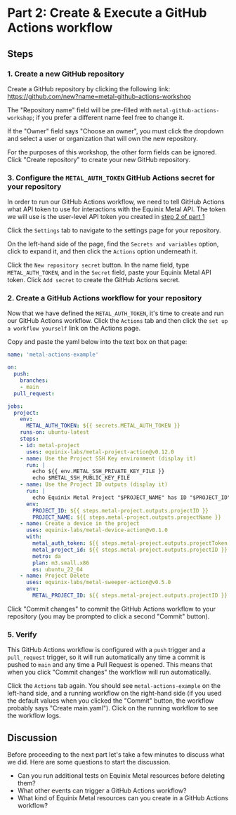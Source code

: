 <!-- See https://squidfunk.github.io/mkdocs-material/reference/ -->
# Part 2: Create & Execute a GitHub Actions workflow

## Steps

### 1. Create a new GitHub repository

Create a GitHub repository by clicking the following link: <https://github.com/new?name=metal-github-actions-workshop>

The "Repository name" field will be pre-filled with `metal-github-actions-workshop`; if you prefer a different name feel free to change it.

If the "Owner" field says "Choose an owner", you must click the dropdown and select a user or organization that will own the new repository.

For the purposes of this workshop, the other form fields can be ignored.  Click "Create repository" to create your new GitHub repository.


### 3. Configure the `METAL_AUTH_TOKEN` GitHub Actions secret for your repository

In order to run our GitHub Actions workflow, we need to tell GitHub Actions what API token to use for interactions with the Equinix Metal API.  The token we will use is the user-level API token you created in [step 2 of part 1](./part1.md#2-create-an-api-key)

Click the `Settings` tab to navigate to the settings page for your repository.

On the left-hand side of the page, find the `Secrets and variables` option, click to expand it, and then click the `Actions` option underneath it.

Click the `New repository secret` button.  In the name field, type `METAL_AUTH_TOKEN`, and in the `Secret` field, paste your Equinix Metal API token.  Click `Add secret` to create the GitHub Actions secret.

### 2. Create a GitHub Actions workflow for your repository

Now that we have defined the `METAL_AUTH_TOKEN`, it's time to create and run our GitHub Actions workflow. Click the `Actions` tab and then click the `set up a workflow yourself` link on the Actions page.

Copy and paste the yaml below into the text box on that page:

```yaml
name: 'metal-actions-example'

on:
  push:
    branches:
    - main
  pull_request:

jobs:
  project:
    env:
      METAL_AUTH_TOKEN: ${{ secrets.METAL_AUTH_TOKEN }}
    runs-on: ubuntu-latest
    steps:
    - id: metal-project
      uses: equinix-labs/metal-project-action@v0.12.0
    - name: Use the Project SSH Key environment (display it)
      run: |
        echo ${{ env.METAL_SSH_PRIVATE_KEY_FILE }}
        echo $METAL_SSH_PUBLIC_KEY_FILE
    - name: Use the Project ID outputs (display it)
      run: |
        echo Equinix Metal Project "$PROJECT_NAME" has ID "$PROJECT_ID"
      env:
        PROJECT_ID: ${{ steps.metal-project.outputs.projectID }}
        PROJECT_NAME: ${{ steps.metal-project.outputs.projectName }}
    - name: Create a device in the project
      uses: equinix-labs/metal-device-action@v0.1.0
      with:
        metal_auth_token: ${{ steps.metal-project.outputs.projectToken }}
        metal_project_id: ${{ steps.metal-project.outputs.projectID }}
        metro: da
        plan: m3.small.x86
        os: ubuntu_22_04
    - name: Project Delete
      uses: equinix-labs/metal-sweeper-action@v0.5.0
      env:
        METAL_PROJECT_ID: ${{ steps.metal-project.outputs.projectID }}
```

Click "Commit changes" to commit the GitHub Actions workflow to your repository (you may be prompted to click a second "Commit" button).

### 5. Verify

This GitHub Actions workflow is configured with a `push` trigger and a `pull_request` trigger, so it will run automatically any time a commit is pushed to `main` and any time a Pull Request is opened.  This means that when you click "Commit changes" the workflow will run automatically.

Click the `Actions` tab again.  You should see `metal-actions-example` on the left-hand side, and a running workflow on the right-hand side (if you used the default values when you clicked the "Commit" button, the workflow probably says "Create main.yaml").  Click on the running workflow to see the workflow logs.

## Discussion

Before proceeding to the next part let's take a few minutes to discuss what we did. Here are some questions to start the discussion.

* Can you run additional tests on Equinix Metal resources before deleting them?
* What other events can trigger a GitHub Actions workflow?
* What kind of Equinix Metal resources can you create in a GitHub Actions workflow?

